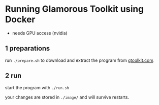 
# Running Glamorous Toolkit using Docker

* needs GPU access (nvidia)


## 1 preparations

run `./prepare.sh` to download and extract the program from
[gtoolkit.com](https://gtoolkit.com/download/).


## 2 run

start the program with `./run.sh`

your changes are stored in `./image/` and will survive restarts. 


